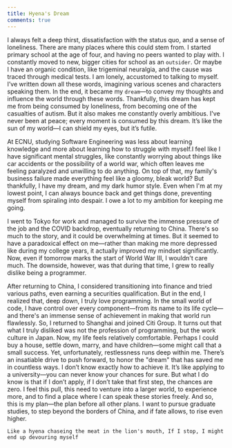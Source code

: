 ```yaml
---
title: Hyena's Dream
comments: true
---
```

I always felt a deep thirst, dissatisfaction with the status quo, and a sense of loneliness. There are many places where this could stem from. I started primary school at the age of four, and having no peers wanted to play with. I constantly moved to new, bigger cities for school as an `outsider`. Or maybe I have an organic condition, like trigeminal neuralgia, and the cause was traced through medical tests. I am lonely, accustomed to talking to myself. I’ve written down all these words, imagining various scenes and characters speaking them. In the end, it became my `dream`—to convey my thoughts and influence the world through these words. Thankfully, this dream has kept me from being consumed by loneliness, from becoming one of the casualties of autism. But it also makes me constantly overly ambitious. I've never been at peace; every moment is consumed by this dream. It’s like the sun of my world—I can shield my eyes, but it’s futile.

At ECNU, studying Software Engineering was less about learning knowledge and more about learning how to struggle with myself.I feel like I have significant mental struggles, like constantly worrying about things like car accidents or the possibility of a world war, which often leaves me feeling paralyzed and unwilling to do anything. On top of that, my family's business failure made everything feel like a gloomy, bleak world? But thankfully, I have my dream, and my dark humor style. Even when I'm at my lowest point, I can always bounce back and get things done, preventing myself from spiraling into despair. I owe a lot to my ambition for keeping me going.

I went to Tokyo for work and managed to survive the immense pressure of the job and the COVID backdrop, eventually returning to China. There's so much to the story, and it could be overwhelming at times. But it seemed to have a paradoxical effect on me—rather than making me more depressed like during my college years, it actually improved my mindset significantly. Now, even if tomorrow marks the start of World War III, I wouldn't care much. The downside, however, was that during that time, I grew to really dislike being a programmer.

After returning to China, I considered transitioning into finance and tried various paths, even earning a securities qualification. But in the end, I realized that, deep down, I truly love programming. In the small world of code, I have control over every component—from its name to its life cycle—and there's an immense sense of achievement in making that world run flawlessly. So, I returned to Shanghai and joined Citi Group. It turns out that what I truly disliked was not the profession of programming, but the work culture in Japan. Now, my life feels relatively comfortable. Perhaps I could buy a house, settle down, marry, and have children—some might call that a small success. Yet, unfortunately, restlessness runs deep within me. There’s an insatiable drive to push forward, to honor the "dream" that has saved me in countless ways. I don’t know exactly how to achieve it. It’s like applying to a university—you can never know your chances for sure. But what I do know is that if I don’t apply, if I don’t take that first step, the chances are zero.
I feel this pull, this need to venture into a larger world, to experience more, and to find a place where I can speak these stories freely. And so, this is my plan—the plan before all other plans. I want to pursue graduate studies, to step beyond the borders of China, and if fate allows, to rise even higher.

`Like a hyena chaseing the meat in the lion's mouth, If I stop, I might end up devouring myself`



